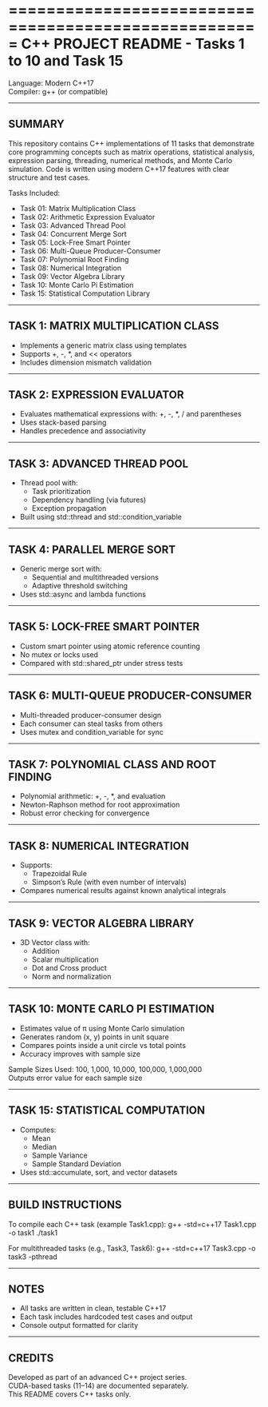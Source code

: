 =====================================================
C++ PROJECT README - Tasks 1 to 10 and Task 15
=====================================================

  
Language: Modern C++17  
Compiler: g++ (or compatible)

-----------------------------------------------------
SUMMARY
-----------------------------------------------------
This repository contains C++ implementations of 11 tasks that demonstrate core programming concepts such as matrix operations, statistical analysis, expression parsing, threading, numerical methods, and Monte Carlo simulation. Code is written using modern C++17 features with clear structure and test cases.

Tasks Included:
- Task 01: Matrix Multiplication Class
- Task 02: Arithmetic Expression Evaluator
- Task 03: Advanced Thread Pool
- Task 04: Concurrent Merge Sort
- Task 05: Lock-Free Smart Pointer
- Task 06: Multi-Queue Producer-Consumer
- Task 07: Polynomial Root Finding
- Task 08: Numerical Integration
- Task 09: Vector Algebra Library
- Task 10: Monte Carlo Pi Estimation
- Task 15: Statistical Computation Library

-----------------------------------------------------
TASK 1: MATRIX MULTIPLICATION CLASS
-----------------------------------------------------
- Implements a generic matrix class using templates
- Supports +, -, *, and << operators
- Includes dimension mismatch validation

-----------------------------------------------------
TASK 2: EXPRESSION EVALUATOR
-----------------------------------------------------
- Evaluates mathematical expressions with:
  +, -, *, / and parentheses
- Uses stack-based parsing
- Handles precedence and associativity

-----------------------------------------------------
TASK 3: ADVANCED THREAD POOL
-----------------------------------------------------
- Thread pool with:
  - Task prioritization
  - Dependency handling (via futures)
  - Exception propagation
- Built using std::thread and std::condition_variable

-----------------------------------------------------
TASK 4: PARALLEL MERGE SORT
-----------------------------------------------------
- Generic merge sort with:
  - Sequential and multithreaded versions
  - Adaptive threshold switching
- Uses std::async and lambda functions

-----------------------------------------------------
TASK 5: LOCK-FREE SMART POINTER
-----------------------------------------------------
- Custom smart pointer using atomic reference counting
- No mutex or locks used
- Compared with std::shared_ptr under stress tests

-----------------------------------------------------
TASK 6: MULTI-QUEUE PRODUCER-CONSUMER
-----------------------------------------------------
- Multi-threaded producer-consumer design
- Each consumer can steal tasks from others
- Uses mutex and condition_variable for sync

-----------------------------------------------------
TASK 7: POLYNOMIAL CLASS AND ROOT FINDING
-----------------------------------------------------
- Polynomial arithmetic: +, -, *, and evaluation
- Newton-Raphson method for root approximation
- Robust error checking for convergence

-----------------------------------------------------
TASK 8: NUMERICAL INTEGRATION
-----------------------------------------------------
- Supports:
  - Trapezoidal Rule
  - Simpson’s Rule (with even number of intervals)
- Compares numerical results against known analytical integrals

-----------------------------------------------------
TASK 9: VECTOR ALGEBRA LIBRARY
-----------------------------------------------------
- 3D Vector class with:
  - Addition
  - Scalar multiplication
  - Dot and Cross product
  - Norm and normalization

-----------------------------------------------------
TASK 10: MONTE CARLO PI ESTIMATION
-----------------------------------------------------
- Estimates value of π using Monte Carlo simulation
- Generates random (x, y) points in unit square
- Compares points inside a unit circle vs total points
- Accuracy improves with sample size

Sample Sizes Used: 100, 1,000, 10,000, 100,000, 1,000,000  
Outputs error value for each sample size

-----------------------------------------------------
TASK 15: STATISTICAL COMPUTATION
-----------------------------------------------------
- Computes:
  - Mean
  - Median
  - Sample Variance
  - Sample Standard Deviation
- Uses std::accumulate, sort, and vector datasets

-----------------------------------------------------
BUILD INSTRUCTIONS
-----------------------------------------------------
To compile each C++ task (example Task1.cpp):
  g++ -std=c++17 Task1.cpp -o task1
  ./task1

For multithreaded tasks (e.g., Task3, Task6):
  g++ -std=c++17 Task3.cpp -o task3 -pthread

-----------------------------------------------------
NOTES
-----------------------------------------------------
- All tasks are written in clean, testable C++17
- Each task includes hardcoded test cases and output
- Console output formatted for clarity

-----------------------------------------------------
CREDITS
-----------------------------------------------------
Developed as part of an advanced C++ project series.  
CUDA-based tasks (11–14) are documented separately.  
This README covers C++ tasks only.


